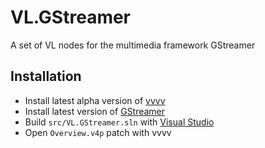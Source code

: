 # VL.GStreamer
A set of VL nodes for the multimedia framework GStreamer

## Installation
- Install latest alpha version of [vvvv](https://vvvv.org/downloads/alphas)
- Install latest version of [GStreamer](https://gstreamer.freedesktop.org/download)
- Build `src/VL.GStreamer.sln` with [Visual Studio](https://www.visualstudio.com/downloads)
- Open `Overview.v4p` patch with vvvv
